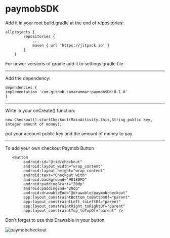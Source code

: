 # paymobSDK

Add it in your root build.gradle at the end of repositories:
```
allprojects {
		repositories {
			...
			maven { url 'https://jitpack.io' }
		}
	}
  ```

For newer versions of gradle add it to settings.gradle file

-------------------------------------------------------------------------------------------------------------------------------------------------------------------------

Add the dependency:
```
dependencies {	
implementation 'com.github.samarammar:paymobSDK:0.1.0'
}
```

-------------------------------------------------------------------------------------------------------------------------------------------------------------------------

Write in your onCreate() function:
```
new Checkout().startCheckout(MainActivity.this,String public key, integer amount of money);
```
put your account public key and the amount of money to pay

-------------------------------------------------------------------------------------------------------------------------------------------------------------------------

To add your own checkout Paymob Button
```
   <Button
        android:id="@+id/checkout"
        android:layout_width="wrap_content"
        android:layout_height="wrap_content"
        android:text="Checkout with"
        android:background="#0180FD"
        android:paddingStart="20dp"
        android:paddingEnd="20dp"
        android:drawableEnd="@drawable/paymobcheckout"
        app:layout_constraintBottom_toBottomOf="parent"
        app:layout_constraintLeft_toLeftOf="parent"
        app:layout_constraintRight_toRightOf="parent"
        app:layout_constraintTop_toTopOf="parent" />
```

Don't forget to use this Drawable in your button

![paymobcheckout](https://user-images.githubusercontent.com/18355185/177026790-4ec884b8-c83b-4da4-a6c1-f2c21d4fc56b.png)

